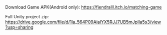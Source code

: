 Download Game APK(Android only):
https://fjendralll.itch.io/matching-game

Full Unity project zip:
https://drive.google.com/file/d/1la_564P09AialYX5RJJ7UB5mJpIla5s3/view?usp=sharing
